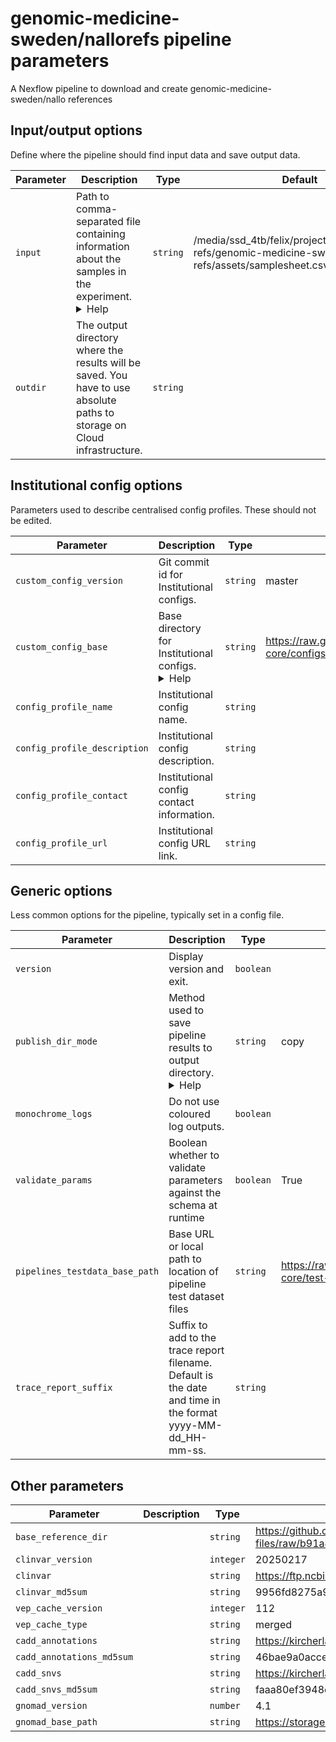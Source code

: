# genomic-medicine-sweden/nallorefs pipeline parameters

A Nexflow pipeline to download and create genomic-medicine-sweden/nallo references

## Input/output options

Define where the pipeline should find input data and save output data.

| Parameter | Description | Type | Default | Required | Hidden |
|-----------|-----------|-----------|-----------|-----------|-----------|
| `input` | Path to comma-separated file containing information about the samples in the experiment. <details><summary>Help</summary><small>You will need to create a design file with information about the samples in your experiment before running the pipeline. Use this parameter to specify its location. It has to be a comma-separated file with 3 columns, and a header row.</small></details>| `string` | /media/ssd_4tb/felix/projects/fellen31/nallo-refs/genomic-medicine-sweden-nallo-refs/assets/samplesheet.csv | True |  |
| `outdir` | The output directory where the results will be saved. You have to use absolute paths to storage on Cloud infrastructure. | `string` |  | True |  |

## Institutional config options

Parameters used to describe centralised config profiles. These should not be edited.

| Parameter | Description | Type | Default | Required | Hidden |
|-----------|-----------|-----------|-----------|-----------|-----------|
| `custom_config_version` | Git commit id for Institutional configs. | `string` | master |  | True |
| `custom_config_base` | Base directory for Institutional configs. <details><summary>Help</summary><small>If you're running offline, Nextflow will not be able to fetch the institutional config files from the internet. If you don't need them, then this is not a problem. If you do need them, you should download the files from the repo and tell Nextflow where to find them with this parameter.</small></details>| `string` | https://raw.githubusercontent.com/nf-core/configs/master |  | True |
| `config_profile_name` | Institutional config name. | `string` |  |  | True |
| `config_profile_description` | Institutional config description. | `string` |  |  | True |
| `config_profile_contact` | Institutional config contact information. | `string` |  |  | True |
| `config_profile_url` | Institutional config URL link. | `string` |  |  | True |

## Generic options

Less common options for the pipeline, typically set in a config file.

| Parameter | Description | Type | Default | Required | Hidden |
|-----------|-----------|-----------|-----------|-----------|-----------|
| `version` | Display version and exit. | `boolean` |  |  | True |
| `publish_dir_mode` | Method used to save pipeline results to output directory. <details><summary>Help</summary><small>The Nextflow `publishDir` option specifies which intermediate files should be saved to the output directory. This option tells the pipeline what method should be used to move these files. See [Nextflow docs](https://www.nextflow.io/docs/latest/process.html#publishdir) for details.</small></details>| `string` | copy |  | True |
| `monochrome_logs` | Do not use coloured log outputs. | `boolean` |  |  | True |
| `validate_params` | Boolean whether to validate parameters against the schema at runtime | `boolean` | True |  | True |
| `pipelines_testdata_base_path` | Base URL or local path to location of pipeline test dataset files | `string` | https://raw.githubusercontent.com/nf-core/test-datasets/ |  | True |
| `trace_report_suffix` | Suffix to add to the trace report filename. Default is the date and time in the format yyyy-MM-dd_HH-mm-ss. | `string` |  |  | True |

## Other parameters

| Parameter | Description | Type | Default | Required | Hidden |
|-----------|-----------|-----------|-----------|-----------|-----------|
| `base_reference_dir` |  | `string` | https://github.com/Clinical-Genomics/reference-files/raw/b91a412f726bad0003846bc3b3127d0d8d6997ac/ |  |  |
| `clinvar_version` |  | `integer` | 20250217 |  |  |
| `clinvar` |  | `string` | https://ftp.ncbi.nlm.nih.gov/pub/clinvar/vcf_GRCh38/weekly/clinvar_20250217.vcf.gz |  |  |
| `clinvar_md5sum` |  | `string` | 9956fd8275a94f7e32aa283edd8bb172 |  |  |
| `vep_cache_version` |  | `integer` | 112 |  |  |
| `vep_cache_type` |  | `string` | merged |  |  |
| `cadd_annotations` |  | `string` | https://kircherlab.bihealth.org/download/CADD/v1.6/GRCh38/annotationsGRCh38_v1.6.tar.gz |  |  |
| `cadd_annotations_md5sum` |  | `string` | 46bae9a0acce192ae6ff34b0e496194b |  |  |
| `cadd_snvs` |  | `string` | https://kircherlab.bihealth.org/download/CADD/v1.6/GRCh38/whole_genome_SNVs.tsv.gz |  |  |
| `cadd_snvs_md5sum` |  | `string` | faaa80ef3948cf44e56a3629a90cdaaa |  |  |
| `gnomad_version` |  | `number` | 4.1 |  |  |
| `gnomad_base_path` |  | `string` | https://storage.googleapis.com/gcp-public-data--gnomad/release/4.1/vcf/genomes/ |  |  |
